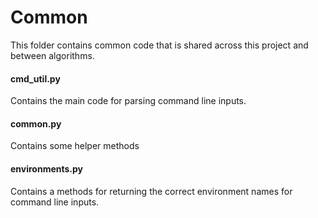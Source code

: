 # Common
This folder contains common code that is shared across this project and between algorithms.

#### cmd_util.py
Contains the main code for parsing command line inputs.

#### common.py
Contains some helper methods

#### environments.py
Contains a methods for returning the correct environment names for command line inputs.